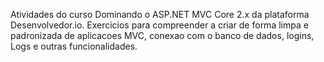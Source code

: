 Atividades do curso Dominando o ASP.NET MVC Core 2.x da plataforma Desenvolvedor.io. Exercicios para compreender a criar de forma limpa e padronizada de aplicacoes MVC, conexao com o banco de dados, logins, Logs e outras funcionalidades.